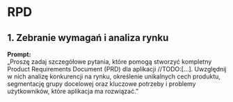 # RPD

## 1. Zebranie wymagań i analiza rynku  

**Prompt:**  
„Proszę zadaj szczegółowe pytania, które pomogą stworzyć kompletny Product Requirements Document (PRD) dla aplikacji //TODO:[...]. Uwzględnij w nich analizę konkurencji na rynku, określenie unikalnych cech produktu, segmentację grupy docelowej oraz kluczowe potrzeby i problemy użytkowników, które aplikacja ma rozwiązać.”
